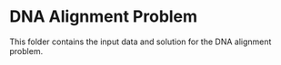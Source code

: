 # DNA Alignment Problem

This folder contains the input data and solution for the DNA alignment problem.